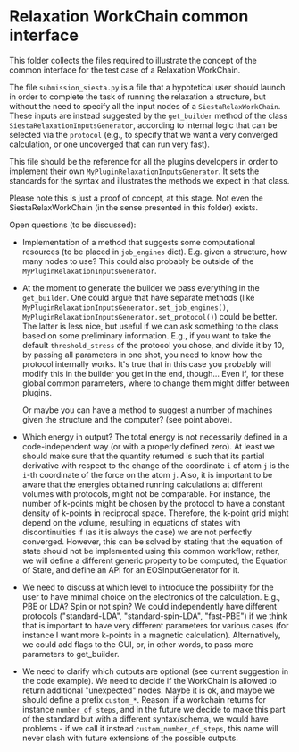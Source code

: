 # Relaxation WorkChain common interface

This folder collects the files required to illustrate the concept of the common interface for the test case of a Relaxation WorkChain.

The file `submission_siesta.py` is a file that a hypotetical user should launch in order to complete the task of running the relaxation a structure, but without the need to specify all the input nodes of a `SiestaRelaxWorkChain`. 
These inputs are instead suggested by the `get_builder` method of the class `SiestaRelaxationInputsGenerator`, according to internal logic that can be selected via the `protocol` (e.g., to specify that we want a very converged calculation, or one uncoverged that can run very fast).

This file should be the reference for all the plugins developers in order to implement their own `MyPluginRelaxationInputsGenerator`. It sets the standards for the syntax and illustrates the methods we expect in that class.

Please note this is just a proof of concept, at this stage. Not even the SiestaRelaxWorkChain (in the sense presented in this folder) exists.

Open questions (to be discussed):

* Implementation of a method that suggests some computational resources (to be placed in `job_engines` dict).
  E.g. given a structure, how many nodes to use? This could also probably be outside of the `MyPluginRelaxationInputsGenerator`.

* At the moment to generate the builder we pass everything in the `get_builder`. One could argue that have separate methods
  (like `MyPluginRelaxationInputsGenerator.set_job_engines()`, `MyPluginRelaxationInputsGenerator.set_protocol()`) could be better.
  The latter is less nice, but useful if we can ask something to the class based on some preliminary information.
  E.g., if you want to take the default `threshold_stress` of the protocol you chose, and divide it by 10, by passing all parameters
  in one shot, you need to know how the protocol internally works. It's true that in this case you probably will modify this in the 
  builder you get in the end, though... Even if, for these global common parameters, where to change them might differ between plugins.

  Or maybe you can have a method to suggest a number of machines given the structure and the computer? (see point above).

* Which energy in output?
  The total energy is not necessarily defined in a code-independent way (or with a properly defined zero). At least
  we should make sure that the quantity returned is such that its partial derivative with respect to the change of the 
  coordinate `i` of atom `j` is the `i`-th coordinate of the force on the atom `j`.
  Also, it is important to be aware that the energies obtained running calculations at different volumes with protocols, might 
  not be comparable. For instance, the number of k-points might be chosen by the protocol to have a constant density of k-points in reciprocal space. Therefore, the k-point grid might depend on the volume, resulting in 
  equations of states with discontinuities if (as it is always the case) we are not perfectly converged. However, this can be solved by stating that the equation of state should not be implemented using this common workflow; rather, we will define a different generic property to be computed, the Equation of State, and define an API for an EOSInputGenerator for it.

* We need to discuss at which level to introduce the possibility for the user to have minimal choice on the electronics of the calculation.
  E.g., PBE or LDA? Spin or not spin? We could independently have different protocols ("standard-LDA", "standard-spin-LDA", "fast-PBE") if we think
  that is important to have very different parameters for various cases (for instance I want more k-points in a magnetic calculation).
  Alternatively, we could add flags to the GUI, or, in other words, to pass more parameters to get_builder.

* We need to clarify which outputs are optional (see current suggestion in the code example). We need to decide if the WorkChain is allowed to return additional "unexpected" nodes.
  Maybe it is ok, and maybe we should define a prefix `custom_*`. Reason: if a workchain returns for instance `number_of_steps`, and in the future we decide to make this part of the standard but with a different syntax/schema, we would have problems - if we call it instead `custom_number_of_steps`, this name will never clash with future extensions of the possible outputs. 

